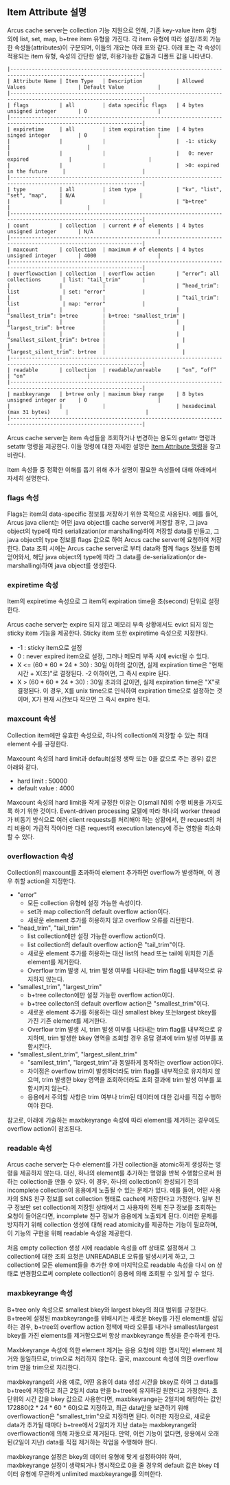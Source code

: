Item Attribute 설명
------------------

Arcus cache server는 collection 기능 지원으로 인해,
기존 key-value item 유형 외에 list, set, map, b+tree item 유형을 가진다.
각 item 유형에 따라 설정/조회 가능한 속성들(attributes)이 구분되며, 이들의 개요는 아래 표와 같다.
아래 표는 각 속성이 적용되는 item 유형, 속성의 간단한 설명, 허용가능한 값들과 디폴트 값을 나타낸다.

```
|-----------------------------------------------------------------------------------------------------------------|
| Attribute Name | Item Type   | Description           | Allowed Values                 | Default Value           |
|-----------------------------------------------------------------------------------------------------------------|
| flags          | all         | data specific flags   | 4 bytes unsigned integer       | 0                       |
|-----------------------------------------------------------------------------------------------------------------|
| expiretime     | all         | item expiration time  | 4 bytes singed integer         | 0                       |
|                |             |                       |  -1: sticky                    |                         |
|                |             |                       |   0: never expired             |                         |
|                |             |                       |  >0: expired in the future     |                         |
|-----------------------------------------------------------------------------------------------------------------|
| type           | all         | item type             | "kv", "list", "set", "map",    | N/A                     |
|                |             |                       | "b+tree"                       |                         |
|-----------------------------------------------------------------------------------------------------------------|
| count          | collection  | current # of elements | 4 bytes unsigned integer       | N/A                     |
|-----------------------------------------------------------------------------------------------------------------|
| maxcount       | collection  | maximum # of elements | 4 bytes unsigned integer       | 4000                    |
|-----------------------------------------------------------------------------------------------------------------|
| overflowaction | collection  | overflow action       | “error”: all collections       | list: "tail_trim"       |
|                |             |                       | “head_trim”: list              | set: "error"            |
|                |             |                       | “tail_trim”: list              | map: "error"            |
|                |             |                       | “smallest_trim”: b+tree        | b+tree: "smallest_trim" |
|                |             |                       | “largest_trim”: b+tree         |                         |
|                |             |                       | “smallest_silent_trim”: b+tree |                         |
|                |             |                       | “largest_silent_trim”: b+tree  |                         |
|-----------------------------------------------------------------------------------------------------------------|
| readable       | collection  | readable/unreable     | “on”, “off”                    | "on"                    |
|-----------------------------------------------------------------------------------------------------------------|
| maxbkeyrange   | b+tree only | maximum bkey range    | 8 bytes unsigned integer or    | 0                       |
|                |             |                       | hexadecimal (max 31 bytes)     |                         |
|-----------------------------------------------------------------------------------------------------------------|
```

Arcus cache server는 item 속성들을 조회하거나 변경하는 용도의 getattr 명령과 setattr 명령을 제공한다.
이들 명령에 대한 자세한 설명은 [Item Attribute 명령](./command-item-attribute.md)을 참고 바란다.


Item 속성들 중 정확한 이해를 돕기 위해 추가 설명이 필요한 속성들에 대해 아래에서 자세히 설명한다.

### flags 속성

Flags는 item의 data-specific 정보를 저장하기 위한 목적으로 사용된다.
예를 들어, Arcus java client는 어떤 java object를 cache server에 저장할 경우,
그 java object의 type에 따라 serialization(or marshalling)하여 저장할 data를 만들고, 
그 java object의 type 정보를 flags 값으로 하여 Arcus cache server에 요청하여 저장한다.
Data 조회 시에는 Arcus cache server로 부터 data와 함께 flags 정보를 함께 얻어와서,
해당 java object의 type에 따라 그 data를 de-serialization(or de-marshalling)하여 java object를 생성한다.

### expiretime 속성

Item의 expiretime 속성으로 그 item의 expiration time을 초(second) 단위로 설정한다.

Arcus cache server는 expire 되지 않고 메모리 부족 상황에서도 evict 되지 않는 sticky item 기능을 제공한다.
Sticky item 또한 expiretime 속성으로 지정한다.

- -1 : sticky item으로 설정
- 0	: never expired item으로 설정, 그러나 메모리 부족 시에 evict될 수 있다.
- X <= (60 * 60 * 24 * 30) : 30일 이하의 값이면, 실제 expiration time은 "현재 시간 + X(초)"로 결정된다.
                       -2 이하이면, 그 즉시 expire 된다.
- X > (60 * 60 * 24 * 30) : 30일 초과의 값이면, 실제 expiration time은 "X"로 결정된다.
                      이 경우, X를 unix time으로 인식하여 expiration time으로 설정하는 것이며,
                      X가 현재 시간보다 작으면 그 즉시 expire 된다.

### maxcount 속성

Collection item에만 유효한 속성으로, 하나의 collection에 저장할 수 있는 최대 element 수를 규정한다.

Maxcount 속성의 hard limit과 default(설정 생략 또는 0을 값으로 주는 경우) 값은 아래와 같다.
- hard limit : 50000
- default value : 4000

Maxcount 속성의 hard limit을 작게 규정한 이유는 O(small N)의 수행 비용을 가지도록 하기 위한 것이다.
Event-driven processing 모델에 따라
하나의 worker thread가 비동기 방식으로 여러 client requests를 처리해야 하는 상황에서,
한 request의 처리 비용이 가급적 작아야만 다른 request의 execution latency에 주는 영향을 최소화할 수 있다.

### overflowaction 속성

Collection의 maxcount를 초과하여 element 추가하면 overflow가 발생하며, 이 경우 취할 action을 지정한다.

- "error"
  - 모든 collection 유형에 설정 가능한 속성이다.
  - set과 map collection의 default overflow action이다.
  - 새로운 element 추가를 허용하지 않고 overflow 오류를 리턴한다. 
- "head_trim", "tail_trim"
  - list collection에만 설정 가능한 overflow action이다.
  - list collection의 default overflow action은 "tail_trim"이다.
  - 새로운 element 추가를 허용하는 대신 list의 head 또는 tail에 위치한 기존 element를 제거한다.
  - Overflow trim 발생 시, trim 발생 여부를 나타내는 trim flag를 내부적으로 유지하지 않는다.
- "smallest_trim", "largest_trim"
  - b+tree collecton에만 설정 가능한 overflow action이다.
  - b+tree collecton의 default overflow action은 "smallest_trim"이다.
  - 새로운 element 추가를 허용하는 대신 smallest bkey 또는largest bkey를 가진 기존 element를 제거한다.
  - Overflow trim 발생 시, trim 발생 여부를 나타내는 trim flag를 내부적으로 유지하며,
    trim 발생한 bkey 영역을 조회할 경우 응답 결과에 trim 발생 여부를 포함시킨다.
- "smallest_silent_trim", "largest_silent_trim"
  - "samllest_trim", "largest_trim"과 동일하게 동작하는 overflow action이다.
  - 차이점은 overflow trim이 발생하더라도 trim flag를 내부적으로 유지하지 않으며,
    trim 발생한 bkey 영역을 조회하더라도 조회 결과에 trim 발생 여부를 포함시키지 않는다.
  - 응용에서 주의할 사항은 trim 여부나 trim된 데이터에 대한 검사를 직접 수행하여야 한다.

참고로, 아래에 기술하는 maxbkeyrange 속성에 따라 element를 제거하는 경우에도
overflow action이 참조된다.

### readable 속성

Arcus cache server는 다수 element를 가진 collection을 atomic하게 생성하는 명령을 제공하지 않는다.
대신, 하나의 element를 추가하는 명령을 반복 수행함으로써 원하는 collection을 만들 수 있다.
이 경우, 하나의 collection이 완성되기 전의 incomplete collection이 응용에게 노출될 수 있는 문제가 있다.
예를 들어, 어떤 사용자의 SNS 친구 정보를 set collection 형태로 cache에 저장한다고 가정한다.
일부 친구 정보만 set collection에 저장된 상태에서 그 사용자의 전체 친구 정보를 조회하는 요청이 들어온다면,
incomplete 친구 정보가 응용에게 노출되게 된다.
이러한 문제를 방지하기 위해 collection 생성에 대해 read atomicity를 제공하는 기능이 필요하며,
이 기능의 구현을 위해 readable 속성을 제공한다.

처음 empty collection 생성 시에 readable 속성을 off 상태로 설정해서
그 collection에 대한 조회 요청은 UNREADABLE 오류를 발생시키게 하고,
그 collection에 모든 element들을 추가한 후에 마지막으로 readable 속성을 다시 on 상태로 변경함으로써
complete collection이 응용에 의해 조회될 수 있게 할 수 있다.

### maxbkeyrange 속성

B+tree only 속성으로 smallest bkey와 largest bkey의 최대 범위를 규정한다.
B+tree에 설정된 maxbkeyrange를 위배시키는 새로운 bkey를 가진 element를 삽입하는 경우,
b+tree의 overflow action 정책에 따라 오류를 내거나
smallest/largest bkey를 가진 elements를 제거함으로써 항상 maxbkeyrange 특성을 준수하게 한다.

Maxbkeyrange 속성에 의한 element 제거는 응용 요청에 의한 명시적인 element 제거와 동일하므로,
trim으로 처리하지 않는다. 결국, maxcount 속성에 의한 overflow trim 만을 trim으로 처리한다.

maxbkeyrange의 사용 예로,
어떤 응용이 data 생성 시간을 bkey로 하여 그 data를 b+tree에 저장하고
최근 2일치 data 만을 b+tree에 유지하길 원한다고 가정한다.
초 단위의 시간 값을 bkey 값으로 사용한다면,
maxbkeyrange는 2일치에 해당하는 값인 172880(2 * 24 * 60 * 60)으로 지정하고,
최근 data만을 보관하기 위해 overflowaction은 "smallest_trim"으로 지정하면 된다.
이러한 지정으로, 새로운 data가 추가될 때마다 b+tree에서 2일치가 지난 data는
maxbkeyrange와 overflowaction에 의해 자동으로 제거된다.
만약, 이런 기능이 없다면, 응용에서 오래된(2일이 지난) data를 직접 제거하는 작업을 수행해야 한다.

maxbkeyrange 설정은 bkey의 데이터 유형에 맞게 설정하여야 하며,
maxbkeyrange 설정이 생략되거나 명시적으로 0을 줄 경우의 default 값은
bkey 데이터 유형에 무관하게 unlimited maxbkeyrange를 의미한다.
